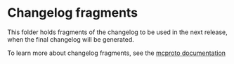 # Changelog fragments

This folder holds fragments of the changelog to be used in the next release, when the final changelog will be
generated.

To learn more about changelog fragments, see the [mcproto
documentation](https://py-mine.github.io/mcproto/latest/contributing/guides/changelog/)
